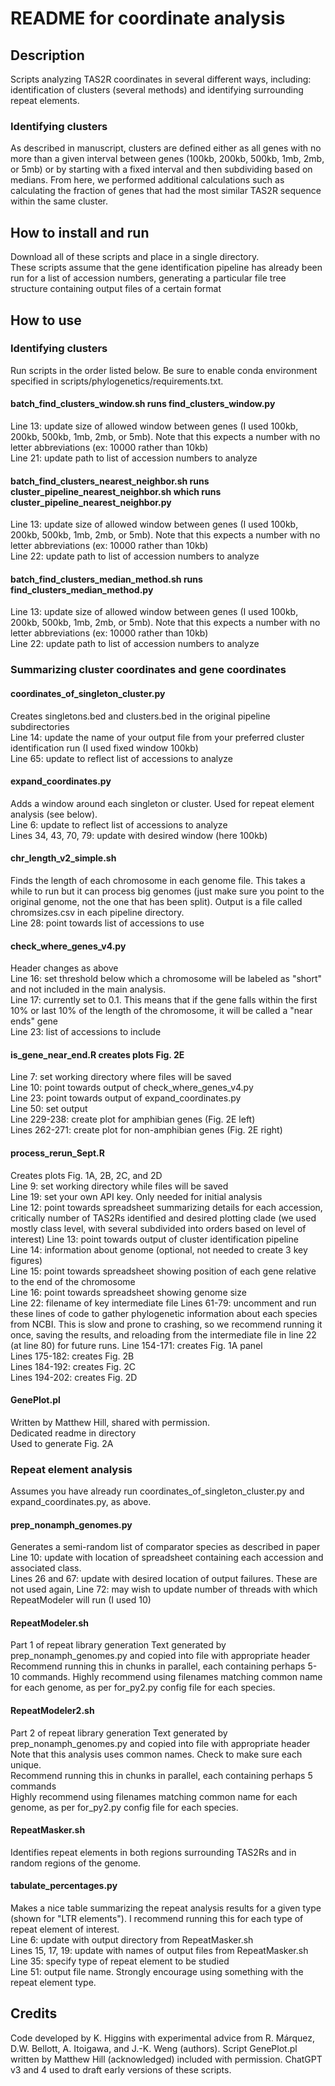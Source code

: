 # README for coordinate analysis  

## Description  
Scripts analyzing TAS2R coordinates in several different ways, including: identification of clusters (several methods) and identifying surrounding repeat elements.  

### Identifying clusters  
As described in manuscript, clusters are defined either as all genes with no more than a given interval between genes (100kb, 200kb, 500kb, 1mb, 2mb, or 5mb) or by starting with a fixed interval and then subdividing based on medians.  From here, we performed additional calculations such as calculating the fraction of genes that had the most similar TAS2R sequence within the same cluster.  


## How to install and run  
Download all of these scripts and place in a single directory.  
These scripts assume that the gene identification pipeline has already been run for a list of accession numbers, generating a particular file tree structure containing output files of a certain format  

## How to use  
### Identifying clusters  
Run scripts in the order listed below.
Be sure to enable conda environment specified in scripts/phylogenetics/requirements.txt.

#### batch_find_clusters_window.sh runs find_clusters_window.py
  Line 13: update size of allowed window between genes (I used 100kb, 200kb, 500kb, 1mb, 2mb, or 5mb).  Note that this expects a number with no letter abbreviations (ex: 10000 rather than 10kb)  
  Line 21: update path to list of accession numbers to analyze  

#### batch_find_clusters_nearest_neighbor.sh runs cluster_pipeline_nearest_neighbor.sh which runs cluster_pipeline_nearest_neighbor.py   
  Line 13: update size of allowed window between genes (I used 100kb, 200kb, 500kb, 1mb, 2mb, or 5mb).  Note that this expects a number with no letter abbreviations (ex: 10000 rather than 10kb)  
  Line 22: update path to list of accession numbers to analyze

#### batch_find_clusters_median_method.sh runs find_clusters_median_method.py
  Line 13: update size of allowed window between genes (I used 100kb, 200kb, 500kb, 1mb, 2mb, or 5mb).  Note that this expects a number with no letter abbreviations (ex: 10000 rather than 10kb)  
  Line 22: update path to list of accession numbers to analyze

### Summarizing cluster coordinates and gene coordinates  
#### coordinates_of_singleton_cluster.py  
  Creates singletons.bed and clusters.bed in the original pipeline subdirectories  
  Line 14: update the name of your output file from your preferred cluster identification run (I used fixed window 100kb)  
  Line 65: update to reflect list of accessions to analyze  

#### expand_coordinates.py  
  Adds a window around each singleton or cluster.  Used for repeat element analysis (see below).  
  Line 6: update to reflect list of accessions to analyze   
  Lines 34, 43, 70, 79: update with desired window (here 100kb)  

#### chr_length_v2_simple.sh
Finds the length of each chromosome in each genome file.  This takes a while to run but it can process big genomes (just make sure you point to the original genome, not the one that has been split).  Output is a file called chromsizes.csv in each pipeline directory.    
  Line 28: point towards list of accessions to use  

#### check_where_genes_v4.py  
  Header changes as above  
  Line 16: set threshold below which a chromosome will be labeled as "short" and not included in the main analysis.  
  Line 17: currently set to 0.1.  This means that if the gene falls within the first 10% or last 10% of the length of the chromosome, it will be called a "near ends" gene   
  Line 23: list of accessions to include  

#### is_gene_near_end.R creates plots Fig. 2E  
  Line 7: set working directory where files will be saved  
  Line 10: point towards output of check_where_genes_v4.py  
  Line 23: point towards output of expand_coordinates.py  
  Line 50: set output  
  Line 229-238: create plot for amphibian genes (Fig. 2E left)  
  Lines 262-271: create plot for non-amphibian genes (Fig. 2E right)  

#### process_rerun_Sept.R
Creates plots Fig. 1A, 2B, 2C, and 2D  
  Line 9: set working directory while files will be saved  
  Line 19: set your own API key.  Only needed for initial analysis  
  Line 12: point towards spreadsheet summarizing details for each accession, critically number of TAS2Rs identified and desired plotting clade (we used mostly class level, with several subdivided into orders based on level of interest)
  Line 13: point towards output of cluster identification pipeline  
  Line 14: information about genome (optional, not needed to create 3 key figures)  
  Line 15: point towards spreadsheet showing position of each gene relative to the end of the chromosome  
  Line 16: point towards spreadsheet showing genome size  
  Line 22: filename of key intermediate file
  Lines 61-79: uncomment and run these lines of code to gather phylogenetic information about each species from NCBI.  This is slow and prone to crashing, so we recommend running it once, saving the results, and reloading  from the intermediate file in line 22 (at line 80) for future runs.
  Line 154-171: creates Fig. 1A panel  
  Lines 175-182: creates Fig. 2B  
  Lines 184-192: creates Fig. 2C  
  Lines 194-202: creates Fig. 2D  

#### GenePlot.pl  
  Written by Matthew Hill, shared with permission.  
  Dedicated readme in directory  
  Used to generate Fig. 2A  

### Repeat element analysis
Assumes you have already run coordinates_of_singleton_cluster.py and expand_coordinates.py, as above.

#### prep_nonamph_genomes.py
Generates a semi-random list of comparator species as described in paper  
  Line 10: update with location of spreadsheet containing each accession and associated class.    
  Lines 26 and 67: update with desired location of output failures.  These are not used again,
  Line 72: may wish to update number of threads with which RepeatModeler will run (I used 10)  

#### RepeatModeler.sh  
  Part 1 of repeat library generation
  Text generated by prep_nonamph_genomes.py and copied into file with appropriate header  
  Recommend running this in chunks in parallel, each containing perhaps 5-10 commands.
  Highly recommend using filenames matching common name for each genome, as per for_py2.py config file for each species.
#### RepeatModeler2.sh  
  Part 2 of repeat library generation
  Text generated by prep_nonamph_genomes.py and copied into file with appropriate header  
  Note that this analysis uses common names.  Check to make sure each unique.  
  Recommend running this in chunks in parallel, each containing perhaps 5 commands  
  Highly recommend using filenames matching common name for each genome, as per for_py2.py config file for each species.

#### RepeatMasker.sh
Identifies repeat elements in both regions surrounding TAS2Rs and in random regions of the genome.

#### tabulate_percentages.py
Makes a nice table summarizing the repeat analysis results for a given type (shown for "LTR elements").  I recommend running this for each type of repeat element of interest.  
  Line 6: update with output directory from RepeatMasker.sh  
  Lines 15, 17, 19: update with names of output files from RepeatMasker.sh  
  Line 35: specify type of repeat element to be studied  
  Line 51: output file name.  Strongly encourage using something with the repeat element type.  

## Credits  
Code developed by K. Higgins with experimental advice from R. Márquez, D.W. Bellott, A. Itoigawa, and J.-K. Weng (authors).  Script GenePlot.pl written by Matthew Hill (acknowledged) included with permission.  ChatGPT v3 and 4 used to draft early versions of these scripts.  
